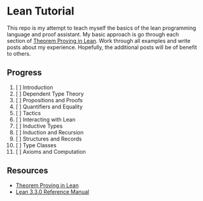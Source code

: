 # Lean Tutorial

This repo is my attempt to teach myself the basics of the lean
programming language and proof assistant.  My basic approach is go
through each section
of [Theorem Proving in Lean](theorem_proving_in_lean.pdf). Work
through all examples and write posts about my experience. Hopefully,
the additional posts will be of benefit to others.

## Progress

1. [ ] Introduction
2. [ ] Dependent Type Theory
3. [ ] Propositions and Proofs
4. [ ] Quantifiers and Equality
5. [ ] Tactics
6. [ ] Interacting with Lean
7. [ ] Inductive Types
8. [ ] Induction and Recursion
9. [ ] Structures and Records
10. [ ] Type Classes
11. [ ] Axioms and Computation

## Resources
- [Theorem Proving in Lean](theorem_proving_in_lean.pdf)
- [Lean 3.3.0 Reference Manual](lean_reference.pdf)
